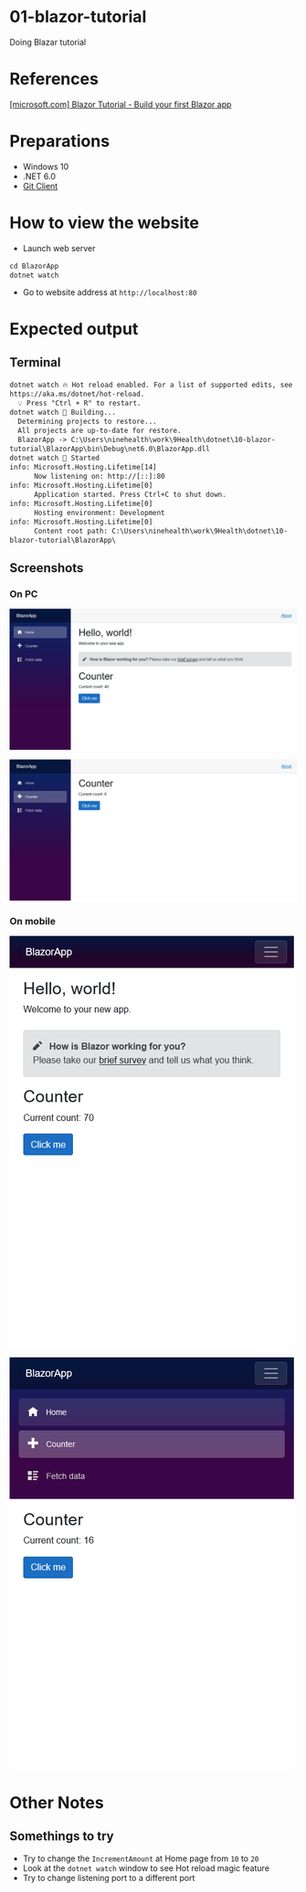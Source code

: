 # 01-blazor-tutorial
Doing Blazar tutorial

# References

[[microsoft.com] Blazor Tutorial - Build your first Blazor app](https://dotnet.microsoft.com/en-us/learn/aspnet/blazor-tutorial/intro)

# Preparations

- Windows 10
- .NET 6.0
- [Git Client](https://git-scm.com/downloads) 

# How to view the website
- Launch web server
```
cd BlazorApp
dotnet watch
```
- Go to website address at `http://localhost:80`

# Expected output
## Terminal
```
dotnet watch 🔥 Hot reload enabled. For a list of supported edits, see https://aka.ms/dotnet/hot-reload.
  💡 Press "Ctrl + R" to restart.
dotnet watch 🔧 Building...
  Determining projects to restore...
  All projects are up-to-date for restore.
  BlazorApp -> C:\Users\ninehealth\work\9Health\dotnet\10-blazor-tutorial\BlazorApp\bin\Debug\net6.0\BlazorApp.dll
dotnet watch 🚀 Started
info: Microsoft.Hosting.Lifetime[14]
      Now listening on: http://[::]:80
info: Microsoft.Hosting.Lifetime[0]
      Application started. Press Ctrl+C to shut down.
info: Microsoft.Hosting.Lifetime[0]
      Hosting environment: Development
info: Microsoft.Hosting.Lifetime[0]
      Content root path: C:\Users\ninehealth\work\9Health\dotnet\10-blazor-tutorial\BlazorApp\
```
## Screenshots
### On PC

![Blazor App Home page](images/Home_page_20220908.png)

![Blazor App Counter page](images/Counter_page_20220908.png)

### On mobile

![Mobile view of Home page](images/Mobile_Home_Page_20220908.png)

![Mobile view of Counter page](images/Mobile_Counter_Page_20220908.png)


# Other Notes

## Somethings to try
* Try to change the `IncrementAmount` at Home page from `10` to `20`
* Look at the `dotnet watch` window to see Hot reload magic feature
* Try to change listening port to a different port
